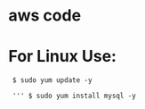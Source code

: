 # aws code

# For Linux Use:
     $ sudo yum update -y

     ''' $ sudo yum install mysql -y
     
     
     

